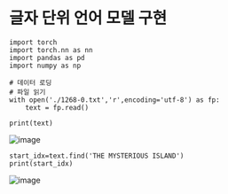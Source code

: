 # 글자 단위 언어 모델 구현

```
import torch
import torch.nn as nn
import pandas as pd
import numpy as np
```
```
# 데이터 로딩
# 파일 읽기
with open('./1268-0.txt','r',encoding='utf-8') as fp:
    text = fp.read()

print(text)
```
![image](https://github.com/user-attachments/assets/92f64326-d248-49c6-9db7-b3c2ea052d05)

```
start_idx=text.find('THE MYSTERIOUS ISLAND')
print(start_idx)
```
![image](https://github.com/user-attachments/assets/6a3379cb-5729-4b0f-9147-094ef0510868)
